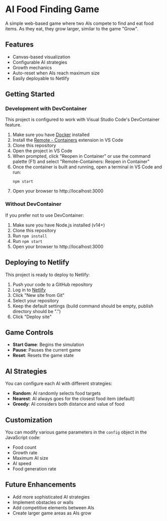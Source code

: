 # AI Food Finding Game

A simple web-based game where two AIs compete to find and eat food items. As they eat, they grow larger, similar to the game "Grow".

## Features

- Canvas-based visualization
- Configurable AI strategies
- Growth mechanics
- Auto-reset when AIs reach maximum size
- Easily deployable to Netlify

## Getting Started

### Development with DevContainer

This project is configured to work with Visual Studio Code's DevContainer feature.

1. Make sure you have [Docker](https://www.docker.com/products/docker-desktop) installed
2. Install the [Remote - Containers](https://marketplace.visualstudio.com/items?itemName=ms-vscode-remote.remote-containers) extension in VS Code
3. Clone this repository
4. Open the project in VS Code
5. When prompted, click "Reopen in Container" or use the command palette (F1) and select "Remote-Containers: Reopen in Container"
6. Once the container is built and running, open a terminal in VS Code and run:
   ```
   npm start
   ```
7. Open your browser to http://localhost:3000

### Without DevContainer

If you prefer not to use DevContainer:

1. Make sure you have Node.js installed (v14+)
2. Clone this repository
3. Run `npm install`
4. Run `npm start`
5. Open your browser to http://localhost:3000

## Deploying to Netlify

This project is ready to deploy to Netlify:

1. Push your code to a GitHub repository
2. Log in to [Netlify](https://www.netlify.com/)
3. Click "New site from Git"
4. Select your repository
5. Keep the default settings (build command should be empty, publish directory should be ".")
6. Click "Deploy site"

## Game Controls

- **Start Game**: Begins the simulation
- **Pause**: Pauses the current game
- **Reset**: Resets the game state

## AI Strategies

You can configure each AI with different strategies:

- **Random**: AI randomly selects food targets
- **Nearest**: AI always goes for the closest food item (default)
- **Greedy**: AI considers both distance and value of food

## Customization

You can modify various game parameters in the `config` object in the JavaScript code:

- Food count
- Growth rate
- Maximum AI size
- AI speed
- Food generation rate

## Future Enhancements

- Add more sophisticated AI strategies
- Implement obstacles or walls
- Add competitive elements between AIs
- Create larger game areas as AIs grow
